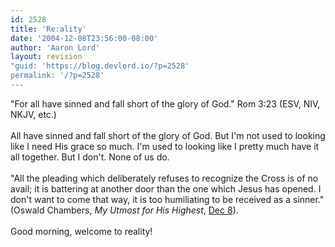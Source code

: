 ```yaml
---
id: 2528
title: 'Re:ality'
date: '2004-12-08T23:56:00-08:00'
author: 'Aaron Lord'
layout: revision
"guid: 'https://blog.devlord.io/?p=2528'
permalink: '/?p=2528'
---
```


"For all have sinned and fall short of the glory of God." Rom 3:23 (ESV, NIV, NKJV, etc.)<br /><br />All have sinned and fall short of the glory of God.  But I'm not used to looking like I need His grace so much.  I'm used to looking like I pretty much have it all together.  But I don't.  None of us do.<br /><br />"All the pleading which deliberately refuses to recognize the Cross is of no avail; it is battering at another door than the one which Jesus has opened.  I don't want to come that way, it is too humiliating to be received as a sinner."  (Oswald Chambers, <i>My Utmost for His Highest</i>, <a href="http://www.gospelcom.net/rbc/utmost/12/08/" target="_blank" rel="noopener">Dec 8</a>).<br /><br />Good morning, welcome to reality!<div class="blogger-post-footer"></div>